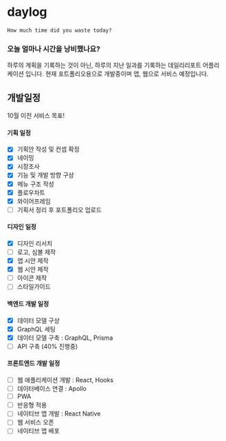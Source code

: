 # daylog

    How much time did you waste today?

### 오늘 얼마나 시간을 낭비했나요? 

하루의 계획을 기록하는 것이 아닌, 하루의 지난 일과를 기록하는 데일리리포트 어플리케이션 입니다. 현재 포트폴리오용으로 개발중이며 앱, 웹으로 서비스 예정입니다. 

## 개발일정

10월 이전 서비스 목표!

#### 기획 일정 
- [x] 기획안 작성 및 컨셉 확정
- [x] 네이밍
- [x] 시장조사
- [x] 기능 및 개발 방향 구상
- [x] 메뉴 구조 작성
- [x] 플로우차트
- [x] 와이어프레임
- [ ] 기획서 정리 후 포트폴리오 업로드

#### 디자인 일정
- [x] 디자인 리서치
- [ ] 로고, 심볼 제작
- [x] 앱 시안 제작
- [x] 웹 시안 제작
- [ ] 아이콘 제작
- [ ] 스타일가이드

#### 백엔드 개발 일정
- [x] 데이터 모델 구상
- [x] GraphQL 세팅
- [x] 데이터 모델 구축 : GraphQL, Prisma 
- [ ] API 구축 (40% 진행중)

#### 프론트엔드 개발 일정
- [ ] 웹 애플리케이션 개발 : React, Hooks
- [ ] 데이터베이스 연결 : Apollo
- [ ] PWA
- [ ] 반응형 적용
- [ ] 네이티브 앱 개발 : React Native
- [ ] 웹 서비스 오픈
- [ ] 네이티브 앱 배포